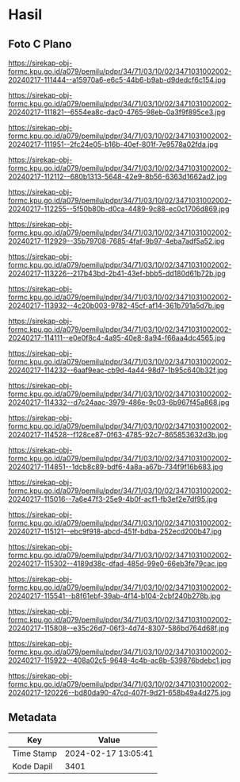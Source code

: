 # Hasil

## Foto C Plano

https://sirekap-obj-formc.kpu.go.id/a079/pemilu/pdpr/34/71/03/10/02/3471031002002-20240217-111444--a15970a6-e6c5-44b6-b9ab-d9dedcf6c154.jpg

https://sirekap-obj-formc.kpu.go.id/a079/pemilu/pdpr/34/71/03/10/02/3471031002002-20240217-111821--6554ea8c-dac0-4765-98eb-0a3f9f895ce3.jpg

https://sirekap-obj-formc.kpu.go.id/a079/pemilu/pdpr/34/71/03/10/02/3471031002002-20240217-111951--2fc24e05-b16b-40ef-801f-7e9578a02fda.jpg

https://sirekap-obj-formc.kpu.go.id/a079/pemilu/pdpr/34/71/03/10/02/3471031002002-20240217-112112--680b1313-5648-42e9-8b56-6363d1662ad2.jpg

https://sirekap-obj-formc.kpu.go.id/a079/pemilu/pdpr/34/71/03/10/02/3471031002002-20240217-112255--5f50b80b-d0ca-4489-9c88-ec0c1706d869.jpg

https://sirekap-obj-formc.kpu.go.id/a079/pemilu/pdpr/34/71/03/10/02/3471031002002-20240217-112929--35b79708-7685-4faf-9b97-4eba7adf5a52.jpg

https://sirekap-obj-formc.kpu.go.id/a079/pemilu/pdpr/34/71/03/10/02/3471031002002-20240217-113226--217b43bd-2b41-43ef-bbb5-dd180d61b72b.jpg

https://sirekap-obj-formc.kpu.go.id/a079/pemilu/pdpr/34/71/03/10/02/3471031002002-20240217-113932--4c20b003-9782-45cf-af14-361b791a5d7b.jpg

https://sirekap-obj-formc.kpu.go.id/a079/pemilu/pdpr/34/71/03/10/02/3471031002002-20240217-114111--e0e0f8c4-4a95-40e8-8a94-f66aa4dc4565.jpg

https://sirekap-obj-formc.kpu.go.id/a079/pemilu/pdpr/34/71/03/10/02/3471031002002-20240217-114232--6aaf9eac-cb9d-4a44-98d7-1b95c640b32f.jpg

https://sirekap-obj-formc.kpu.go.id/a079/pemilu/pdpr/34/71/03/10/02/3471031002002-20240217-114332--d7c24aac-3979-486e-9c03-6b967f45a868.jpg

https://sirekap-obj-formc.kpu.go.id/a079/pemilu/pdpr/34/71/03/10/02/3471031002002-20240217-114528--f128ce87-0f63-4785-92c7-865853632d3b.jpg

https://sirekap-obj-formc.kpu.go.id/a079/pemilu/pdpr/34/71/03/10/02/3471031002002-20240217-114851--1dcb8c89-bdf6-4a8a-a67b-734f9f16b683.jpg

https://sirekap-obj-formc.kpu.go.id/a079/pemilu/pdpr/34/71/03/10/02/3471031002002-20240217-115016--7a6e47f3-25e9-4b0f-acf1-fb3ef2e7df95.jpg

https://sirekap-obj-formc.kpu.go.id/a079/pemilu/pdpr/34/71/03/10/02/3471031002002-20240217-115121--ebc9f918-abcd-451f-bdba-252ecd200b47.jpg

https://sirekap-obj-formc.kpu.go.id/a079/pemilu/pdpr/34/71/03/10/02/3471031002002-20240217-115302--4189d38c-dfad-485d-99e0-66eb3fe79cac.jpg

https://sirekap-obj-formc.kpu.go.id/a079/pemilu/pdpr/34/71/03/10/02/3471031002002-20240217-115541--b8f61ebf-39ab-4f14-b104-2cbf240b278b.jpg

https://sirekap-obj-formc.kpu.go.id/a079/pemilu/pdpr/34/71/03/10/02/3471031002002-20240217-115808--e35c26d7-06f3-4d74-8307-586bd764d68f.jpg

https://sirekap-obj-formc.kpu.go.id/a079/pemilu/pdpr/34/71/03/10/02/3471031002002-20240217-115922--408a02c5-9648-4c4b-ac8b-539876bdebc1.jpg

https://sirekap-obj-formc.kpu.go.id/a079/pemilu/pdpr/34/71/03/10/02/3471031002002-20240217-120226--bd80da90-47cd-407f-9d21-658b49a4d275.jpg


## Metadata

| Key        | Value               |
| ---------- | ------------------- |
| Time Stamp | 2024-02-17 13:05:41 |
| Kode Dapil | 3401                |



